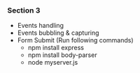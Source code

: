 ### Section 3

- Events handling
- Events bubbling & capturing
- Form Submit
    (Run following commands)
    - npm install express
    - npm install body-parser
    - node myserver.js
